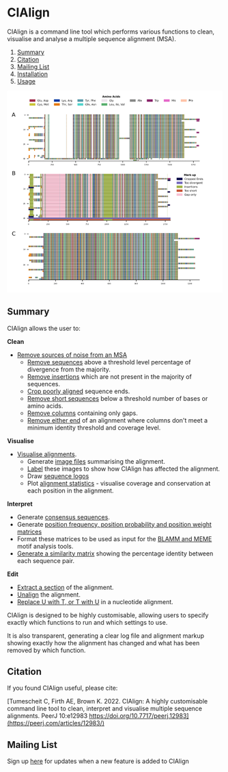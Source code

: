 # CIAlign

CIAlign is a command line tool which performs various functions to clean, visualise and analyse a multiple sequence alignment (MSA).

1. [Summary](#summary)
2. [Citation](#citation)
3. [Mailing List](#mailing-list)
4. [Installation](installation.html)
5. [Usage](usage.html)

![Example](../images/example.png)

## Summary
CIAlign allows the user to:

**Clean**

* [Remove sources of noise from an MSA](usage.html#cleaning-functions) 
  * [Remove sequences](usage.html#remove-divergent) above a threshold level percentage of divergence from the majority.
  * [Remove insertions](usage.html#remove-insertions) which are not present in the majority of sequences.
  * [Crop poorly aligned](usage.html#crop-ends)  sequence ends.
  * [Remove short sequences](usage.html#remove-short) below a threshold number of bases or amino acids.
  * [Remove columns](usage.html#remove-gap-only) containing only gaps.
  * [Remove either end](cleaning_functions.html#crop_divergent) of an alignment where columns don't meet a minimum identity threshold and coverage level.

**Visualise**

* [Visualise alignments](usage.html#visualising-alignments).
  * Generate [image files](usage.html#mini-alignments) summarising the alignment.
  * [Label](usage.html#mini-alignments) these images to show how CIAlign has affected the alignment.
  * Draw [sequence logos](usage.html#sequence-logos)
  * Plot [alignment statistics](usage.html#analysing-alignment-statistics) - visualise coverage and conservation at each position in the alignment.


**Interpret**

* Generate [consensus sequences](usage.html#consensus-sequences).
* Generate [position frequency, position probability and position weight matrices](usage.html#position-frequency-probability-and-weight-matrices)
* Format these matrices to be used as input for the [BLAMM and MEME](usage.html#position-frequency-probability-and-weight-matrices) motif analysis tools.
* [Generate a similarity matrix](usage.html#similarity-matrices) showing the percentage identity between each sequence pair.
  
**Edit**

* [Extract a section](usage.html#extracting-part-of-the-alignment) of the alignment.
* [Unalign](usage.html#unaligning-removing-gaps) the alignment.
* [Replace U with T, or T with U](usage.html#replacing-u-or-t) in a nucleotide alignment.

CIAlign is designed to be highly customisable, allowing users to specify exactly which functions to run and which settings to use.

It is also transparent, generating a clear log file and alignment markup showing exactly how the alignment has changed and what has been removed by which function.

## Citation
If you found CIAlign useful, please cite: 

[Tumescheit C, Firth AE, Brown K. 2022. CIAlign: A highly customisable command line tool to clean, interpret and visualise multiple sequence alignments. PeerJ 10:e12983 https://doi.org/10.7717/peerj.12983](https://peerj.com/articles/12983/)

## Mailing List
Sign up [here](https://t.co/tTyxFV6LR2) for updates when a new feature is added to CIAlign 
